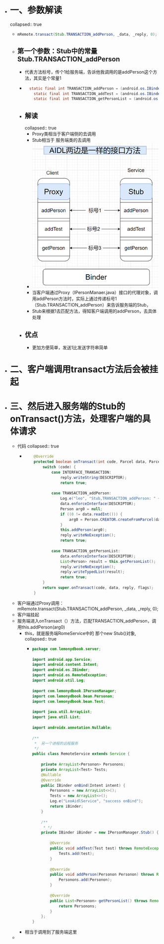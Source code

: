 - # 一、参数解读
  collapsed:: true
	- ```java
	  mRemote.transact(Stub.TRANSACTION_addPerson, _data, _reply, 0);
	  ```
	- ## 第一个参数：Stub中的常量Stub.TRANSACTION_addPerson
		- 代表方法标号，传个1给服务端，告诉他我调用的是addPerson这个方法，其实是个常量1
		- ```java
		    static final int TRANSACTION_addPerson = (android.os.IBinder.FIRST_CALL_TRANSACTION + 0);
		      static final int TRANSACTION_addTest = (android.os.IBinder.FIRST_CALL_TRANSACTION + 1);
		      static final int TRANSACTION_getPersonList = (android.os.IBinder.FIRST_CALL_TRANSACTION + 2);
		  ```
		- ## 解读
		  collapsed:: true
			- Proxy类相当于客户端侧的去调用
			- Stub相当于 服务端类的去调用
			- ![image.png](../assets/image_1688451441178_0.png)
			- 当客户端通过Proxy（IPersonManaer.java）接口的代理对象，调用addPerson方法时，实际上通过传递标号1（Stub.TRANSACTION_addPerson）来告诉服务端的Stub，
			- Stub来根据1去匹配方法，得知客户端调用的addPerson，去具体处理
		- ## 优点
			- 更加方便简单，发送1比发送字符串简单
- # 二、客户端调用transact方法后会被挂起
- # 三、然后进入服务端的Stub的onTransact()方法，处理客户端的具体请求
	- 代码
	  collapsed:: true
		- ```java
		      @Override
		      protected boolean onTransact(int code, Parcel data, Parcel reply, int flags) throws RemoteException {
		          switch (code) {
		              case INTERFACE_TRANSACTION:
		                  reply.writeString(DESCRIPTOR);
		                  return true;
		  
		              case TRANSACTION_addPerson:
		                  Log.e("leo", "Stub,TRANSACTION_addPerson: " + Thread.currentThread());
		                  data.enforceInterface(DESCRIPTOR);
		                  Person arg0 = null;
		                  if ((0 != data.readInt())) {
		                      arg0 = Person.CREATOR.createFromParcel(data);
		                  }
		                  this.addPerson(arg0);
		                  reply.writeNoException();
		                  return true;
		  
		              case TRANSACTION_getPersonList:
		                  data.enforceInterface(DESCRIPTOR);
		                  List<Person> result = this.getPersonList();
		                  reply.writeNoException();
		                  reply.writeTypedList(result);
		                  return true;
		          }
		          return super.onTransact(code, data, reply, flags);
		      }
		  ```
	- 客户端通过Proxy调用：mRemote.transact(Stub.TRANSACTION_addPerson, _data, _reply, 0);
	- 客户端挂起
	- 服务端进入onTransact（）方法，匹配TRANSACTION_addPerson，调用this.addPerson(arg0)
		- this，就是服务端RomeService中的 那个new Stub()对象,
		  collapsed:: true
			- ```java
			  package com.lemonydbook.server;
			  
			  import android.app.Service;
			  import android.content.Intent;
			  import android.os.IBinder;
			  import android.os.RemoteException;
			  import android.util.Log;
			  
			  import com.lemonydbook.IPersonManager;
			  import com.lemonydbook.bean.Personon;
			  import com.lemonydbook.bean.Test;
			  
			  import java.util.ArrayList;
			  import java.util.List;
			  
			  import androidx.annotation.Nullable;
			  
			  /**
			   *  另一个进程的远程服务
			   */
			  public class RemoteService extends Service {
			  
			      private ArrayList<Personon> Personons;
			      private ArrayList<Test> Tests;
			      @Nullable
			      @Override
			      public IBinder onBind(Intent intent) {
			          Personons = new ArrayList<>();
			          Tests = new ArrayList<>();
			          Log.e("LeoAidlService", "success onBind");
			          return iBinder;
			      }
			  
			      /**
			       * */
			      private IBinder iBinder = new IPersonManager.Stub() {
			  
			          @Override
			          public void addTest(Test test) throws RemoteException {
			              Tests.add(test);
			          }
			  
			          @Override
			          public void addPerson(Personon Personon) throws RemoteException {
			              Personons.add(Personon);
			          }
			  
			          @Override
			          public List<Personon> getPersonList() throws RemoteException {
			              return Personons;
			          }
			      };
			  }
			  
			  ```
		- 相当于调用到了服务端这里
	-